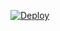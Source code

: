 
[![Deploy](https://www.herokucdn.com/deploy/button.png)](https://dashboard.heroku.com/new?template=https://github.com/yuksaer/kkctoy) 

